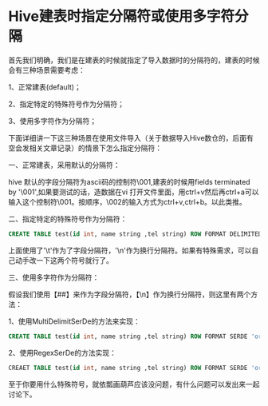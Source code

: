 # Hive建表时指定分隔符或使用多字符分隔



​      首先我们明确，我们是在建表的时候就指定了导入数据时的分隔符的，建表的时候会有三种场景需要考虑：

  1、正常建表(default)；

  2、指定特定的特殊符号作为分隔符；

  3、使用多字符作为分隔符；

  下面详细讲一下这三种场景在使用文件导入（关于数据导入Hive数仓的，后面有空会发相关文章记录）的情景下怎么指定分隔符：

 

一、正常建表，采用默认的分隔符：

  hive 默认的字段分隔符为ascii码的控制符\001,建表的时候用fields terminated by '\001',如果要测试的话，造数据在vi 打开文件里面，用ctrl+v然后再ctrl+a可以输入这个控制符\001。按顺序，\002的输入方式为ctrl+v,ctrl+b。以此类推。

 

 

二、指定特定的特殊符号作为分隔符：

```sql 
CREATE TABLE test(id int, name string ,tel string) ROW FORMAT DELIMITED FIELDS TERMINATED BY '\t'LINES TERMINATED BY '\n'STORED AS TEXTFILE;

```


上面使用了'\t'作为了字段分隔符，'\n'作为换行分隔符。如果有特殊需求，可以自己动手改一下这两个符号就行了。

 

 

三、使用多字符作为分隔符：

假设我们使用【##】来作为字段分隔符，【\n】作为换行分隔符，则这里有两个方法：

1、使用MultiDelimitSerDe的方法来实现：

```sql
CREATE TABLE test(id int, name string ,tel string) ROW FORMAT SERDE 'org.apache.hadoop.hive.contrib.serde2.MultiDelimitSerDe' WITH SERDEPROPERTIES ("field.delim"="##") LINES TERMINATED BY '\n'STORED AS TEXTFILE;
```

2、使用RegexSerDe的方法实现：

```sql
CREAET TABLE test(id int, name string ,tel string) ROW FORMAT SERDE 'org.apache.hadoop.hive.contrib.serde2.RegexSerDe' WITH SERDEPROPERTIES ("input.regex" = "^(.*)\\#\\#(.*)$") LINES TERMINATED BY '\n'STORED AS TEXTFILE;
```

  至于你要用什么特殊符号，就依瓢画葫芦应该没问题，有什么问题可以发出来一起讨论下。

 

